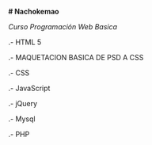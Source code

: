 **# Nachokemao**

_Curso Programación Web Basica_

.-  HTML 5

.-  MAQUETACION BASICA DE PSD A CSS 

.-  CSS

.-  JavaScript

.-  jQuery

.-  Mysql

.-  PHP


